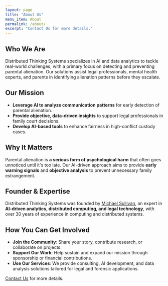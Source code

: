 ```yaml
---
layout: page
title: "About Us"
menu_item: About
permalink: /about/
excerpt: "Contact Us for more details."
---
```


## Who We Are
Distributed Thinking Systems specializes in AI and data analytics to tackle real-world challenges, with a primary focus on detecting and preventing parental alienation. Our solutions assist legal professionals, mental health experts, and parents in identifying alienation patterns before they escalate.

## Our Mission
- **Leverage AI to analyze communication patterns** for early detection of parental alienation.
- **Provide objective, data-driven insights** to support legal professionals in family court decisions.
- **Develop AI-based tools** to enhance fairness in high-conflict custody cases.

## Why It Matters
Parental alienation is **a serious form of psychological harm** that often goes unnoticed until it's too late. Our AI-driven approach aims to provide **early warning signals** and **objective analysis** to prevent unnecessary family estrangement.

## Founder & Expertise
Distributed Thinking Systems was founded by [Michael Sullivan](/about/resume), an expert in **AI-driven analytics, distributed computing, and legal technology**, with over 30 years of experience in computing and distributed systems.

## How You Can Get Involved
- **Join the Community**: Share your story, contribute research, or collaborate on projects.
- **Support Our Work**: Help sustain and expand our mission through sponsorship or financial contributions.
- **Use Our Services**: We provide consulting, AI development, and data analysis solutions tailored for legal and forensic applications.

[Contact Us](/contact/) for more details.


